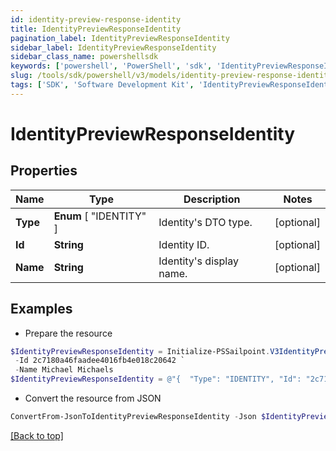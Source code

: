 ```yaml
---
id: identity-preview-response-identity
title: IdentityPreviewResponseIdentity
pagination_label: IdentityPreviewResponseIdentity
sidebar_label: IdentityPreviewResponseIdentity
sidebar_class_name: powershellsdk
keywords: ['powershell', 'PowerShell', 'sdk', 'IdentityPreviewResponseIdentity', 'IdentityPreviewResponseIdentity'] 
slug: /tools/sdk/powershell/v3/models/identity-preview-response-identity
tags: ['SDK', 'Software Development Kit', 'IdentityPreviewResponseIdentity', 'IdentityPreviewResponseIdentity']
---
```



# IdentityPreviewResponseIdentity

## Properties

Name | Type | Description | Notes
------------ | ------------- | ------------- | -------------
**Type** |  **Enum** [  "IDENTITY" ] | Identity's DTO type. | [optional] 
**Id** | **String** | Identity ID. | [optional] 
**Name** | **String** | Identity's display name. | [optional] 

## Examples

- Prepare the resource
```powershell
$IdentityPreviewResponseIdentity = Initialize-PSSailpoint.V3IdentityPreviewResponseIdentity  -Type IDENTITY `
 -Id 2c7180a46faadee4016fb4e018c20642 `
 -Name Michael Michaels
$IdentityPreviewResponseIdentity = @"{  "Type": "IDENTITY", "Id": "2c7180a46faadee4016fb4e018c20642", "Name": "Michael Michaels" }"@
```

- Convert the resource from JSON
```powershell
ConvertFrom-JsonToIdentityPreviewResponseIdentity -Json $IdentityPreviewResponseIdentity
```


[[Back to top]](#) 

